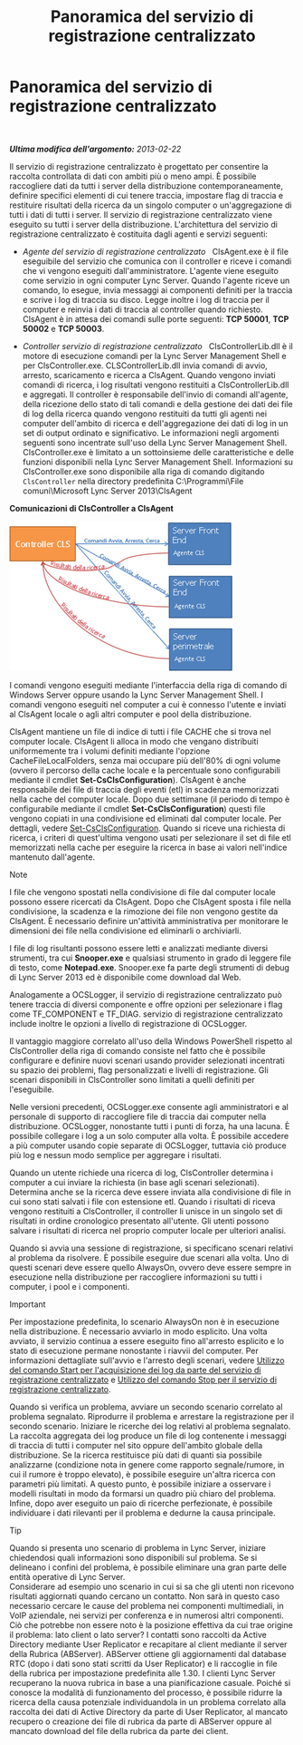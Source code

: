 ﻿---
title: Panoramica del servizio di registrazione centralizzato
TOCTitle: Panoramica del servizio di registrazione centralizzato
ms:assetid: 975718a0-f3e3-404d-9453-6224e73bfdd0
ms:mtpsurl: https://technet.microsoft.com/it-it/library/JJ688145(v=OCS.15)
ms:contentKeyID: 49887669
ms.date: 08/24/2015
mtps_version: v=OCS.15
ms.translationtype: HT
---

# Panoramica del servizio di registrazione centralizzato

 

_**Ultima modifica dell'argomento:** 2013-02-22_

Il servizio di registrazione centralizzato è progettato per consentire la raccolta controllata di dati con ambiti più o meno ampi. È possibile raccogliere dati da tutti i server della distribuzione contemporaneamente, definire specifici elementi di cui tenere traccia, impostare flag di traccia e restituire risultati della ricerca da un singolo computer o un'aggregazione di tutti i dati di tutti i server. Il servizio di registrazione centralizzato viene eseguito su tutti i server della distribuzione. L'architettura del servizio di registrazione centralizzato è costituita dagli agenti e servizi seguenti:

  - *Agente del servizio di registrazione centralizzato*   ClsAgent.exe è il file eseguibile del servizio che comunica con il controller e riceve i comandi che vi vengono eseguiti dall'amministratore. L'agente viene eseguito come servizio in ogni computer Lync Server. Quando l'agente riceve un comando, lo esegue, invia messaggi ai componenti definiti per la traccia e scrive i log di traccia su disco. Legge inoltre i log di traccia per il computer e reinvia i dati di traccia al controller quando richiesto. ClsAgent è in attesa dei comandi sulle porte seguenti: **TCP 50001**, **TCP 50002** e **TCP 50003**.

  - *Controller servizio di registrazione centralizzato*   ClsControllerLib.dll è il motore di esecuzione comandi per la Lync Server Management Shell e per ClsController.exe. CLSControllerLib.dll invia comandi di avvio, arresto, scaricamento e ricerca a ClsAgent. Quando vengono inviati comandi di ricerca, i log risultati vengono restituiti a ClsControllerLib.dll e aggregati. Il controller è responsabile dell'invio di comandi all'agente, della ricezione dello stato di tali comandi e della gestione dei dati dei file di log della ricerca quando vengono restituiti da tutti gli agenti nei computer dell'ambito di ricerca e dell'aggregazione dei dati di log in un set di output ordinato e significativo. Le informazioni negli argomenti seguenti sono incentrate sull'uso della Lync Server Management Shell. ClsController.exe è limitato a un sottoinsieme delle caratteristiche e delle funzioni disponibili nella Lync Server Management Shell. Informazioni su ClsController.exe sono disponibile alla riga di comando digitando `ClsController` nella directory predefinita C:\\Programmi\\File comuni\\Microsoft Lync Server 2013\\ClsAgent

**Comunicazioni di ClsController a ClsAgent**

![Relazione tra CLSController e CLSAgent.](images/JJ688145.68c90811-5cf9-4a84-95b7-ea9ffc61eac4(OCS.15).jpg "Relazione tra CLSController e CLSAgent.")

I comandi vengono eseguiti mediante l'interfaccia della riga di comando di Windows Server oppure usando la Lync Server Management Shell. I comandi vengono eseguiti nel computer a cui è connesso l'utente e inviati al ClsAgent locale o agli altri computer e pool della distribuzione.

ClsAgent mantiene un file di indice di tutti i file CACHE che si trova nel computer locale. ClsAgent li alloca in modo che vengano distribuiti uniformemente tra i volumi definiti mediante l'opzione CacheFileLocalFolders, senza mai occupare più dell'80% di ogni volume (ovvero il percorso della cache locale e la percentuale sono configurabili mediante il cmdlet **Set-CsClsConfiguration**). ClsAgent è anche responsabile dei file di traccia degli eventi (etl) in scadenza memorizzati nella cache del computer locale. Dopo due settimane (il periodo di tempo è configurabile mediante il cmdlet **Set-CsClsConfiguration**) questi file vengono copiati in una condivisione ed eliminati dal computer locale. Per dettagli, vedere [Set-CsClsConfiguration](https://docs.microsoft.com/en-us/powershell/module/skype/Set-CsClsConfiguration). Quando si riceve una richiesta di ricerca, i criteri di quest'ultima vengono usati per selezionare il set di file etl memorizzati nella cache per eseguire la ricerca in base ai valori nell'indice mantenuto dall'agente.


> [!NOTE]
> I file che vengono spostati nella condivisione di file dal computer locale possono essere ricercati da ClsAgent. Dopo che ClsAgent sposta i file nella condivisione, la scadenza e la rimozione dei file non vengono gestite da ClsAgent. È necessario definire un'attività amministrativa per monitorare le dimensioni dei file nella condivisione ed eliminarli o archiviarli.



I file di log risultanti possono essere letti e analizzati mediante diversi strumenti, tra cui **Snooper.exe** e qualsiasi strumento in grado di leggere file di testo, come **Notepad.exe**. Snooper.exe fa parte degli strumenti di debug di Lync Server 2013 ed è disponibile come download dal Web.

Analogamente a OCSLogger, il servizio di registrazione centralizzato può tenere traccia di diversi componente e offre opzioni per selezionare i flag come TF\_COMPONENT e TF\_DIAG. servizio di registrazione centralizzato include inoltre le opzioni a livello di registrazione di OCSLogger.

Il vantaggio maggiore correlato all'uso della Windows PowerShell rispetto al ClsController della riga di comando consiste nel fatto che è possibile configurare e definire nuovi scenari usando provider selezionati incentrati su spazio dei problemi, flag personalizzati e livelli di registrazione. Gli scenari disponibili in ClsController sono limitati a quelli definiti per l'eseguibile.

Nelle versioni precedenti, OCSLogger.exe consente agli amministratori e al personale di supporto di raccogliere file di traccia dai computer nella distribuzione. OCSLogger, nonostante tutti i punti di forza, ha una lacuna. È possibile collegare i log a un solo computer alla volta. È possibile accedere a più computer usando copie separate di OCSLogger, tuttavia ciò produce più log e nessun modo semplice per aggregare i risultati.

Quando un utente richiede una ricerca di log, ClsController determina i computer a cui inviare la richiesta (in base agli scenari selezionati). Determina anche se la ricerca deve essere inviata alla condivisione di file in cui sono stati salvati i file con estensione etl. Quando i risultati di riceva vengono restituiti a ClsController, il controller li unisce in un singolo set di risultati in ordine cronologico presentato all'utente. Gli utenti possono salvare i risultati di ricerca nel proprio computer locale per ulteriori analisi.

Quando si avvia una sessione di registrazione, si specificano scenari relativi al problema da risolvere. È possibile eseguire due scenari alla volta. Uno di questi scenari deve essere quello AlwaysOn, ovvero deve essere sempre in esecuzione nella distribuzione per raccogliere informazioni su tutti i computer, i pool e i componenti.

> [!IMPORTANT]  
> Per impostazione predefinita, lo scenario AlwaysOn non è in esecuzione nella distribuzione. È necessario avviarlo in modo esplicito. Una volta avviato, il servizio continua a essere eseguito fino all'arresto esplicito e lo stato di esecuzione permane nonostante i riavvii del computer. Per informazioni dettagliate sull'avvio e l'arresto degli scenari, vedere <a href="lync-server-2013-using-start-for-the-centralized-logging-service-to-capture-logs.md">Utilizzo del comando Start per l'acquisizione dei log da parte del servizio di registrazione centralizzato</a> e <a href="lync-server-2013-using-stop-for-the-centralized-logging-service.md">Utilizzo del comando Stop per il servizio di registrazione centralizzato</a>.

Quando si verifica un problema, avviare un secondo scenario correlato al problema segnalato. Riprodurre il problema e arrestare la registrazione per il secondo scenario. Iniziare le ricerche dei log relativi al problema segnalato. La raccolta aggregata dei log produce un file di log contenente i messaggi di traccia di tutti i computer nel sito oppure dell'ambito globale della distribuzione. Se la ricerca restituisce più dati di quanti sia possibile analizzarne (condizione nota in genere come rapporto segnale/rumore, in cui il rumore è troppo elevato), è possibile eseguire un'altra ricerca con parametri più limitati. A questo punto, è possibile iniziare a osservare i modelli risultati in modo da formarsi un quadro più chiaro del problema. Infine, dopo aver eseguito un paio di ricerche perfezionate, è possibile individuare i dati rilevanti per il problema e dedurne la causa principale.

> [!TIP]  
> Quando si presenta uno scenario di problema in Lync Server, iniziare chiedendosi quali informazioni sono disponibili sul problema. Se si delineano i confini del problema, è possibile eliminare una gran parte delle entità operative di Lync Server.<br />Considerare ad esempio uno scenario in cui si sa che gli utenti non ricevono risultati aggiornati quando cercano un contatto. Non sarà in questo caso necessario cercare le cause del problema nei componenti multimediali, in VoIP aziendale, nei servizi per conferenza e in numerosi altri componenti. Ciò che potrebbe non essere noto è la posizione effettiva da cui trae origine il problema: lato client o lato server? I contatti sono raccolti da Active Directory mediante User Replicator e recapitare al client mediante il server della Rubrica (ABServer). ABServer ottiene gli aggiornamenti dal database RTC (dopo i dati sono stati scritti da User Replicator) e li raccoglie in file della rubrica per impostazione predefinita alle 1.30. I clienti Lync Server recuperano la nuova rubrica in base a una pianificazione casuale. Poiché si conosce la modalità di funzionamento del processo, è possibile ridurre la ricerca della causa potenziale individuandola in un problema correlato alla raccolta dei dati di Active Directory da parte di User Replicator, al mancato recupero o creazione dei file di rubrica da parte di ABServer oppure al mancato download del file della rubrica da parte dei client.
